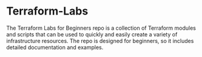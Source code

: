 # Terraform-Labs
 The Terraform Labs for Beginners repo is a collection of Terraform modules and scripts that can be used to quickly and easily create a variety of infrastructure resources. The repo is designed for beginners, so it includes detailed documentation and examples.
